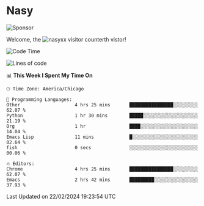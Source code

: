 # Nasy

<!--
<p align="center">
<img height="200" src="https://github-readme-stats.vercel.app/api?username=nasyxx&count_private=true&show_icons=true&theme=dracula&include_all_commits=true"/>
<img height="200" src="https://github-readme-stats.vercel.app/api/top-langs/?username=nasyxx&theme=dracula&hide=html,jupyter+notebook&count_private=true&show_icons=true"/>
</p>

  
----------------
-->

![Sponsor](https://img.shields.io/static/v1.svg?label=Sponsor&message=%E2%9D%A4&logo=GitHub&style=flat&color=pink)
 
Welcome, the ![nasyxx visitor counter](https://count.getloli.com/get/@nasyxx?theme=rule34)th vistor!
 
<!--START_SECTION:waka-->
![Code Time](http://img.shields.io/badge/Code%20Time-4%2C298%20hrs%2032%20mins-blue)

![Lines of code](https://img.shields.io/badge/From%20Hello%20World%20I%27ve%20Written-6.3%20million%20lines%20of%20code-blue)

📊 **This Week I Spent My Time On** 

```text
🕑︎ Time Zone: America/Chicago

💬 Programming Languages: 
Other                    4 hrs 25 mins       ████████████████░░░░░░░░░   62.07 % 
Python                   1 hr 30 mins        █████░░░░░░░░░░░░░░░░░░░░   21.19 % 
Org                      1 hr                ████░░░░░░░░░░░░░░░░░░░░░   14.04 % 
Emacs Lisp               11 mins             █░░░░░░░░░░░░░░░░░░░░░░░░   02.64 % 
fish                     0 secs              ░░░░░░░░░░░░░░░░░░░░░░░░░   00.06 % 

🔥 Editors: 
Chrome                   4 hrs 25 mins       ████████████████░░░░░░░░░   62.07 % 
Emacs                    2 hrs 42 mins       █████████░░░░░░░░░░░░░░░░   37.93 % 
```


 Last Updated on 22/02/2024 19:23:54 UTC
<!--END_SECTION:waka-->

<!-- ![visitors](https://visitor-badge.laobi.icu/badge?page_id=nasyxx.nasyxx) -->
